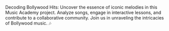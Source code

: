 Decoding Bollywood Hits: Uncover the essence of iconic melodies in this Music Academy project. Analyze songs, engage in interactive lessons, and contribute to a collaborative community. Join us in unraveling the intricacies of Bollywood music. 🎶

